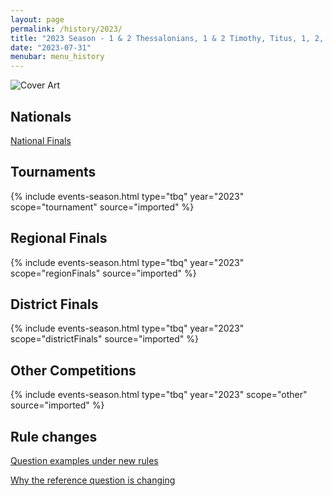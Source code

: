 ```yaml
---
layout: page
permalink: /history/2023/
title: "2023 Season - 1 & 2 Thessalonians, 1 & 2 Timothy, Titus, 1, 2, & 3 John"
date: "2023-07-31"
menubar: menu_history
---
```


<img src="{% link assets/2023/TsJs.jpeg %}" alt="Cover Art" style="max-height:400px" />

## Nationals

<a href="{% link _pages/history/2023/nationals.md %}" class="button is-primary">National Finals</a>

## Tournaments

{% include events-season.html type="tbq" year="2023" scope="tournament" source="imported" %}

## Regional Finals

{% include events-season.html type="tbq" year="2023" scope="regionFinals" source="imported" %}

## District Finals

{% include events-season.html type="tbq" year="2023" scope="districtFinals" source="imported" %}

## Other Competitions

{% include events-season.html type="tbq" year="2023" scope="other" source="imported" %}

## Rule changes

<a href="{% link _pages/question-examples-under-proposed-rule-changes.md %}" class="button is-primary">Question examples under new rules</a>

<a href="{% link _pages/why-the-reference-question-is-changing.md %}" class="button is-primary">Why the reference question is changing</a>